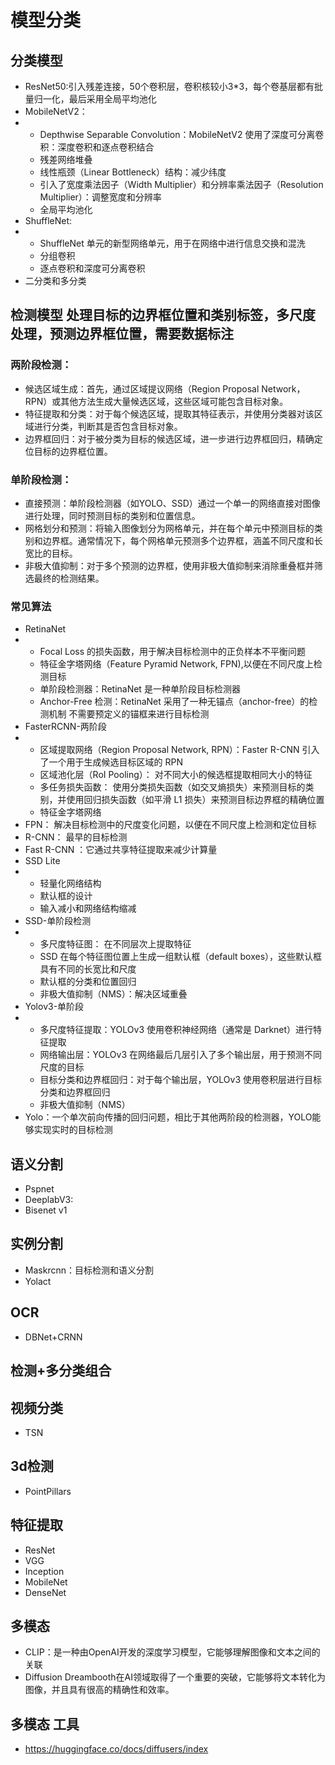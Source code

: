 # 模型分类

## 分类模型
- ResNet50:引入残差连接，50个卷积层，卷积核较小3*3，每个卷基层都有批量归一化，最后采用全局平均池化
- MobileNetV2：
- - Depthwise Separable Convolution：MobileNetV2 使用了深度可分离卷积：深度卷积和逐点卷积结合
  - 残差网络堆叠
  - 线性瓶颈（Linear Bottleneck）结构：减少纬度
  - 引入了宽度乘法因子（Width Multiplier）和分辨率乘法因子（Resolution Multiplier）：调整宽度和分辨率
  - 全局平均池化
- ShuffleNet:
- - ShuffleNet 单元的新型网络单元，用于在网络中进行信息交换和混洗
  - 分组卷积
  - 逐点卷积和深度可分离卷积
- 二分类和多分类
## 检测模型 处理目标的边界框位置和类别标签，多尺度处理，预测边界框位置，需要数据标注
### 两阶段检测：
- 候选区域生成：首先，通过区域提议网络（Region Proposal Network，RPN）或其他方法生成大量候选区域，这些区域可能包含目标对象。
- 特征提取和分类：对于每个候选区域，提取其特征表示，并使用分类器对该区域进行分类，判断其是否包含目标对象。
- 边界框回归：对于被分类为目标的候选区域，进一步进行边界框回归，精确定位目标的边界框位置。
### 单阶段检测：
- 直接预测：单阶段检测器（如YOLO、SSD）通过一个单一的网络直接对图像进行处理，同时预测目标的类别和位置信息。
- 网格划分和预测：将输入图像划分为网格单元，并在每个单元中预测目标的类别和边界框。通常情况下，每个网格单元预测多个边界框，涵盖不同尺度和长宽比的目标。
- 非极大值抑制：对于多个预测的边界框，使用非极大值抑制来消除重叠框并筛选最终的检测结果。
### 常见算法
- RetinaNet
- - Focal Loss 的损失函数，用于解决目标检测中的正负样本不平衡问题
  - 特征金字塔网络（Feature Pyramid Network, FPN),以便在不同尺度上检测目标
  - 单阶段检测器：RetinaNet 是一种单阶段目标检测器
  - Anchor-Free 检测：RetinaNet 采用了一种无锚点（anchor-free）的检测机制 不需要预定义的锚框来进行目标检测
- FasterRCNN-两阶段
- - 区域提取网络（Region Proposal Network, RPN）：Faster R-CNN 引入了一个用于生成候选目标区域的 RPN
  - 区域池化层（RoI Pooling）： 对不同大小的候选框提取相同大小的特征
  - 多任务损失函数： 使用分类损失函数（如交叉熵损失）来预测目标的类别，并使用回归损失函数（如平滑 L1 损失）来预测目标边界框的精确位置
  - 特征金字塔网络
- FPN： 解决目标检测中的尺度变化问题，以便在不同尺度上检测和定位目标
- R-CNN： 最早的目标检测
- Fast R-CNN ：它通过共享特征提取来减少计算量
- SSD Lite
- - 轻量化网络结构
  - 默认框的设计
  - 输入减小和网络结构缩减
- SSD-单阶段检测
- - 多尺度特征图： 在不同层次上提取特征
  - SSD 在每个特征图位置上生成一组默认框（default boxes），这些默认框具有不同的长宽比和尺度
  - 默认框的分类和位置回归
  - 非极大值抑制（NMS）：解决区域重叠
- Yolov3-单阶段
- - 多尺度特征提取：YOLOv3 使用卷积神经网络（通常是 Darknet）进行特征提取
  - 网络输出层：YOLOv3 在网络最后几层引入了多个输出层，用于预测不同尺度的目标
  - 目标分类和边界框回归：对于每个输出层，YOLOv3 使用卷积层进行目标分类和边界框回归
  - 非极大值抑制（NMS）
- Yolo：一个单次前向传播的回归问题，相比于其他两阶段的检测器，YOLO能够实现实时的目标检测
## 语义分割
- Pspnet
- DeeplabV3:
- Bisenet v1

## 实例分割
- Maskrcnn：目标检测和语义分割
- Yolact

## OCR
- DBNet+CRNN

## 检测+多分类组合

## 视频分类
- TSN

## 3d检测
- PointPillars

## 特征提取
- ResNet
- VGG 
- Inception
- MobileNet
- DenseNet

## 多模态
- CLIP：是一种由OpenAI开发的深度学习模型，它能够理解图像和文本之间的关联
- Diffusion Dreambooth在AI领域取得了一个重要的突破，它能够将文本转化为图像，并且具有很高的精确性和效率。

## 多模态 工具
- https://huggingface.co/docs/diffusers/index
